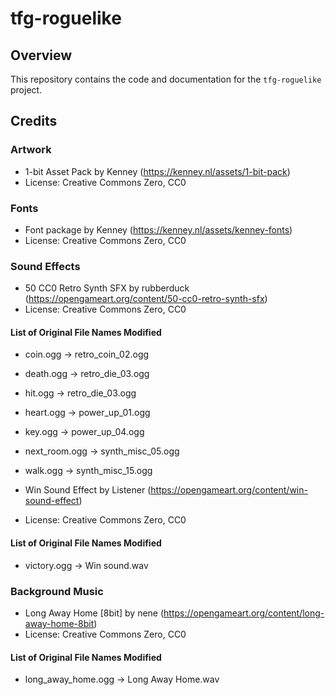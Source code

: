# tfg-roguelike

## Overview

This repository contains the code and documentation for the `tfg-roguelike` project.


## Credits

### Artwork

- 1-bit Asset Pack by Kenney (https://kenney.nl/assets/1-bit-pack)
- License: Creative Commons Zero, CC0

### Fonts

- Font package by Kenney (https://kenney.nl/assets/kenney-fonts)
- License: Creative Commons Zero, CC0

### Sound Effects

- 50 CC0 Retro Synth SFX by rubberduck (https://opengameart.org/content/50-cc0-retro-synth-sfx)
- License: Creative Commons Zero, CC0

#### List of Original File Names Modified

- coin.ogg -> retro_coin_02.ogg
- death.ogg -> retro_die_03.ogg
- hit.ogg -> retro_die_03.ogg
- heart.ogg -> power_up_01.ogg
- key.ogg -> power_up_04.ogg
- next_room.ogg -> synth_misc_05.ogg
- walk.ogg -> synth_misc_15.ogg

- Win Sound Effect by Listener (https://opengameart.org/content/win-sound-effect)
- License: Creative Commons Zero, CC0

#### List of Original File Names Modified

- victory.ogg -> Win sound.wav

### Background Music

- Long Away Home \[8bit\] by nene (https://opengameart.org/content/long-away-home-8bit)
- License: Creative Commons Zero, CC0

#### List of Original File Names Modified

- long_away_home.ogg -> Long Away Home.wav